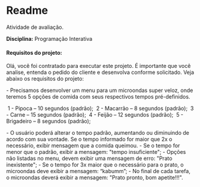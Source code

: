 # Readme

Atividade de avaliação.

**Disciplina:** Programação Interativa



#### Requisitos do projeto:



Olá, você foi contratado para executar este projeto. É importante que você analise, entenda o pedido do cliente e desenvolva conforme solicitado. Veja abaixo os requisitos do projeto:

\- Precisamos desenvolver um menu para um microondas super veloz, onde teremos 5 opções de comida com seus respectivos tempos pré-definidos. 

​      1 - Pipoca – 10 segundos (padrão);
​      2 - Macarrão – 8 segundos (padrão);
​      3 - Carne – 15 segundos (padrão);
​      4 - Feijão – 12 segundos (padrão);
​      5 - Brigadeiro – 8 segundos (padrão); 

\- O usuário poderá alterar o tempo padrão, aumentando ou diminuindo de acordo com sua vontade. Se o tempo informado for maior que 2x o necessário, exibir mensagem que a comida queimou.
\- Se o tempo for menor que o padrão, exibir a mensagem: "tempo insuficiente"; 
\- Opções não listadas no menu, devem exibir uma mensagem de erro: "Prato inexistente";
\- Se o tempo for 3x maior que o necessário para o prato, o microondas deve exibir a mensagem: “kabumm”;
\- No final de cada tarefa, o microondas deverá exibir a mensagem: "Prato pronto, bom apetite!!!".